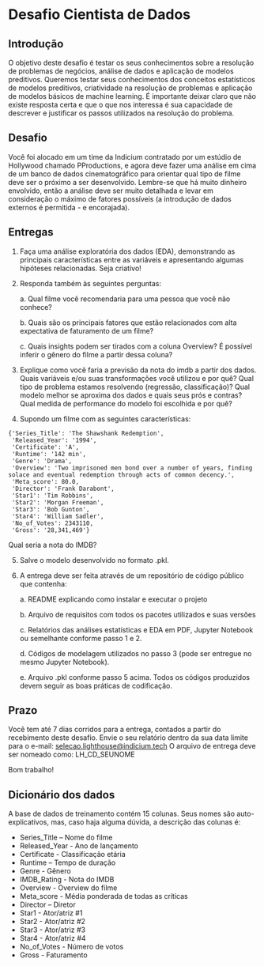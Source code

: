 # Desafio Cientista de Dados

## Introdução

O objetivo deste desafio é testar os seus conhecimentos sobre a resolução de problemas de negócios, análise de dados e aplicação de modelos preditivos. Queremos testar seus conhecimentos dos conceitos estatísticos de modelos preditivos, criatividade na resolução de problemas e aplicação de modelos básicos de machine learning.  É importante deixar claro que não existe resposta certa e que o que nos interessa é sua capacidade de descrever e justificar os passos utilizados na resolução do problema. 


## Desafio

Você foi alocado em um time da Indicium contratado por um estúdio de Hollywood chamado PProductions, e agora deve fazer uma análise em cima de um banco de dados cinematográfico para orientar qual tipo de filme deve ser o próximo a ser desenvolvido. Lembre-se que há muito dinheiro envolvido, então a análise deve ser muito detalhada e levar em consideração o máximo de fatores possíveis (a introdução de dados externos é permitida - e encorajada).





## Entregas

1. Faça uma análise exploratória dos dados (EDA), demonstrando as principais características entre as variáveis e apresentando algumas hipóteses relacionadas. Seja criativo!

2. Responda também às seguintes perguntas:

    a. Qual filme você recomendaria para uma pessoa que você não conhece?

    b. Quais são os principais fatores que estão relacionados com alta expectativa de faturamento de um filme? 
   
    c. Quais insights podem ser tirados com a coluna Overview? É possível inferir o gênero do filme a partir dessa coluna?

3. Explique como você faria a previsão da nota do imdb a partir dos dados. Quais variáveis e/ou suas transformações você utilizou e por quê? Qual tipo de problema estamos resolvendo (regressão, classificação)? Qual modelo melhor se aproxima dos dados e quais seus prós e contras? Qual medida de performance do modelo foi escolhida e por quê?

4. Supondo um filme com as seguintes características:


```
{'Series_Title': 'The Shawshank Redemption',
 'Released_Year': '1994',
 'Certificate': 'A',
 'Runtime': '142 min',
 'Genre': 'Drama',
 'Overview': 'Two imprisoned men bond over a number of years, finding solace and eventual redemption through acts of common decency.',
 'Meta_score': 80.0,
 'Director': 'Frank Darabont',
 'Star1': 'Tim Robbins',
 'Star2': 'Morgan Freeman',
 'Star3': 'Bob Gunton',
 'Star4': 'William Sadler',
 'No_of_Votes': 2343110,
 'Gross': '28,341,469'}
```


Qual seria a nota do IMDB?

5. Salve o modelo desenvolvido no formato .pkl. 

6. A entrega deve ser feita através de um repositório de código público que contenha:

    a. README explicando como instalar e executar o projeto

    b. Arquivo de requisitos com todos os pacotes utilizados e suas versões

    c. Relatórios das análises estatísticas e EDA em PDF, Jupyter Notebook ou semelhante conforme passo 1 e 2.

    d. Códigos de modelagem utilizados no passo 3 (pode ser entregue no mesmo Jupyter Notebook).

    e. Arquivo .pkl conforme passo 5 acima.
Todos os códigos produzidos devem seguir as boas práticas de codificação.

## Prazo

Você tem até 7 dias corridos para a entrega, contados a partir do recebimento deste desafio.
Envie o seu relatório dentro da sua data limite para o e-mail: selecao.lighthouse@indicium.tech
O arquivo de entrega deve ser nomeado como: LH_CD_SEUNOME

Bom trabalho!

## Dicionário dos dados

A base de dados de treinamento contém 15 colunas. Seus nomes são auto-explicativos, mas, caso haja alguma dúvida, a descrição das colunas é:

- Series_Title – Nome do filme
- Released_Year - Ano de lançamento
- Certificate - Classificação etária
- Runtime – Tempo de duração
- Genre - Gênero
- IMDB_Rating - Nota do IMDB
- Overview - Overview do filme
- Meta_score - Média ponderada de todas as críticas 
- Director – Diretor
- Star1 - Ator/atriz #1
- Star2 - Ator/atriz #2
- Star3 - Ator/atriz #3
- Star4 - Ator/atriz #4
- No_of_Votes - Número de votos
- Gross - Faturamento
